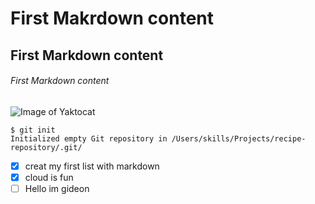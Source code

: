 # First Makrdown content
## First Markdown content
###### First Markdown content
![Image of Yaktocat](https://octodex.github.com/images/yaktocat.png)
```
$ git init
Initialized empty Git repository in /Users/skills/Projects/recipe-repository/.git/
```
- [x] creat my first list with markdown
- [x] cloud is fun
- [ ] Hello im gideon
